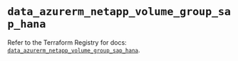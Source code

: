 # `data_azurerm_netapp_volume_group_sap_hana`

Refer to the Terraform Registry for docs: [`data_azurerm_netapp_volume_group_sap_hana`](https://registry.terraform.io/providers/hashicorp/azurerm/4.50.0/docs/data-sources/netapp_volume_group_sap_hana).
